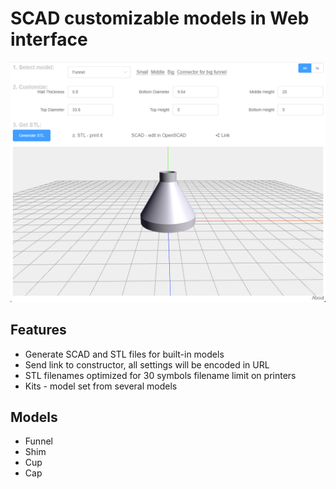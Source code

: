 # SCAD customizable models in Web interface

![](public/og-image.png)

## Features
- Generate SCAD and STL files for built-in models
- Send link to constructor, all settings will be encoded in URL
- STL filenames optimized for 30 symbols filename limit on printers
- Kits - model set from several models

## Models
- Funnel
- Shim
- Cup
- Cap
